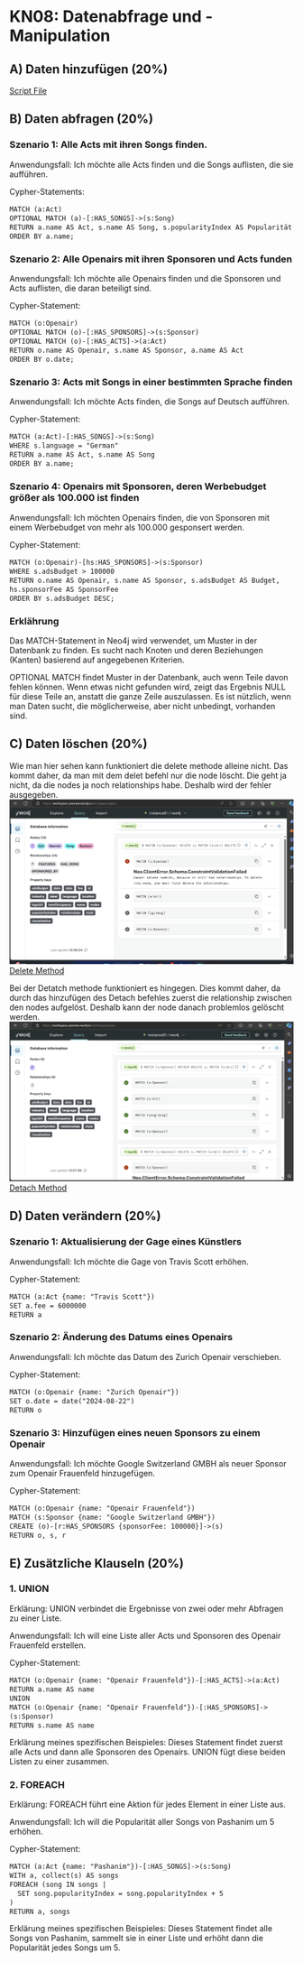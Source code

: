 # KN08: Datenabfrage und -Manipulation 
## A) Daten hinzufügen (20%)
[Script File](insert.txt)

## B) Daten abfragen (20%)
### Szenario 1: Alle Acts mit ihren Songs finden.
Anwendungsfall: Ich möchte alle Acts finden und die Songs auflisten, die sie aufführen.

Cypher-Statements:
```
MATCH (a:Act)
OPTIONAL MATCH (a)-[:HAS_SONGS]->(s:Song)
RETURN a.name AS Act, s.name AS Song, s.popularityIndex AS Popularität
ORDER BY a.name;

```

### Szenario 2: Alle Openairs mit ihren Sponsoren und Acts funden
Anwendungsfall: Ich möchte alle Openairs finden und die Sponsoren und Acts auflisten, die daran beteiligt sind.


Cypher-Statement:
```
MATCH (o:Openair)
OPTIONAL MATCH (o)-[:HAS_SPONSORS]->(s:Sponsor)
OPTIONAL MATCH (o)-[:HAS_ACTS]->(a:Act)
RETURN o.name AS Openair, s.name AS Sponsor, a.name AS Act
ORDER BY o.date;
```

### Szenario 3: Acts mit Songs in einer bestimmten Sprache finden
Anwendungsfall: Ich möchte Acts finden, die Songs auf Deutsch aufführen.

Cypher-Statement:
```
MATCH (a:Act)-[:HAS_SONGS]->(s:Song)
WHERE s.language = "German"
RETURN a.name AS Act, s.name AS Song
ORDER BY a.name;
```
### Szenario 4: Openairs mit Sponsoren, deren Werbebudget größer als 100.000 ist finden
Anwendungsfall: Ich möchten Openairs finden, die von Sponsoren mit einem Werbebudget von mehr als 100.000 gesponsert werden.

Cypher-Statement:
```
MATCH (o:Openair)-[hs:HAS_SPONSORS]->(s:Sponsor)
WHERE s.adsBudget > 100000
RETURN o.name AS Openair, s.name AS Sponsor, s.adsBudget AS Budget, hs.sponsorFee AS SponsorFee
ORDER BY s.adsBudget DESC;
```

### Erklährung
Das MATCH-Statement in Neo4j wird verwendet, um Muster in der Datenbank zu finden. Es sucht nach Knoten und deren Beziehungen (Kanten) basierend auf angegebenen Kriterien.
<br>

OPTIONAL MATCH findet Muster in der Datenbank, auch wenn Teile davon fehlen können. Wenn etwas nicht gefunden wird, zeigt das Ergebnis NULL für diese Teile an, anstatt die ganze Zeile auszulassen. Es ist nützlich, wenn man Daten sucht, die möglicherweise, aber nicht unbedingt, vorhanden sind.


## C) Daten löschen (20%)
Wie man hier sehen kann funktioniert die delete methode alleine nicht. Das kommt daher, da man mit dem delet befehl nur die node löscht. Die geht ja nicht, da die nodes ja noch relationships habe. Deshalb wird der fehler ausgegeben.
![alt text](image.png)
[Delete Method](delete.txt)

Bei der Detatch methode funktioniert es hingegen. Dies kommt daher, da durch das hinzufügen des Detach befehles zuerst die relationship zwischen den nodes aufgelöst. Deshalb kann der node danach problemlos gelöscht werden.
![alt text](image-1.png)
[Detach Method](detach.txt)

## D) Daten verändern (20%)

### Szenario 1: Aktualisierung der Gage eines Künstlers

Anwendungsfall: Ich möchte die Gage von Travis Scott erhöhen.

Cypher-Statement:
```
MATCH (a:Act {name: "Travis Scott"})
SET a.fee = 6000000
RETURN a
```

### Szenario 2: Änderung des Datums eines Openairs

Anwendungsfall: Ich möchte das Datum des Zurich Openair verschieben.

Cypher-Statement:
```
MATCH (o:Openair {name: "Zurich Openair"})
SET o.date = date("2024-08-22")
RETURN o
```

### Szenario 3: Hinzufügen eines neuen Sponsors zu einem Openair

Anwendungsfall: Ich möchte Google Switzerland GMBH als neuer Sponsor zum Openair Frauenfeld hinzugefügen.

Cypher-Statement:
```
MATCH (o:Openair {name: "Openair Frauenfeld"})
MATCH (s:Sponsor {name: "Google Switzerland GMBH"})
CREATE (o)-[r:HAS_SPONSORS {sponsorFee: 100000}]->(s)
RETURN o, s, r
```

## E) Zusätzliche Klauseln (20%)
### 1. UNION

Erklärung:
UNION verbindet die Ergebnisse von zwei oder mehr Abfragen zu einer Liste.

Anwendungsfall:
Ich will eine Liste aller Acts und Sponsoren des Openair Frauenfeld erstellen.

Cypher-Statement:
```cypher
MATCH (o:Openair {name: "Openair Frauenfeld"})-[:HAS_ACTS]->(a:Act)
RETURN a.name AS name
UNION
MATCH (o:Openair {name: "Openair Frauenfeld"})-[:HAS_SPONSORS]->(s:Sponsor)
RETURN s.name AS name
```

Erklärung meines spezifischen Beispieles:
Dieses Statement findet zuerst alle Acts und dann alle Sponsoren des Openairs. UNION fügt diese beiden Listen zu einer zusammen.

### 2. FOREACH

Erklärung:
FOREACH führt eine Aktion für jedes Element in einer Liste aus.

Anwendungsfall:
Ich will die Popularität aller Songs von Pashanim um 5 erhöhen.

Cypher-Statement:
```cypher
MATCH (a:Act {name: "Pashanim"})-[:HAS_SONGS]->(s:Song)
WITH a, collect(s) AS songs
FOREACH (song IN songs |
  SET song.popularityIndex = song.popularityIndex + 5
)
RETURN a, songs
```

Erklärung meines spezifischen Beispieles:
Dieses Statement findet alle Songs von Pashanim, sammelt sie in einer Liste und erhöht dann die Popularität jedes Songs um 5.


